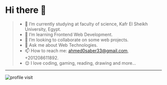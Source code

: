 <!-- <img width=100% src="https://www.codewars.com/users/ahmed0saber/badges/large" /> -->

<!-- <img width=100% src="https://capsule-render.vercel.app/api?type=waving&color=00bfbf&height=180&section=header&text=Ahmed Saber&fontSize=30&fontColor=fff&animation=twinkling&fontAlignY=35"/>


[![Typing SVG](https://readme-typing-svg.herokuapp.com/?color=00bfbf&size=35&center=true&vCenter=true&width=1000&lines=Hello,+My+name+is+Ahmed+Saber;A+Full+Stack+Web+Developer;With+2+years+of+experience.)](https://git.io/typing-svg) -->


<!-- <p>
 
![Ahmed Saber](https://img.shields.io/static/v1?label=Ahmed%20Saber&message=Native%20PHP%20Full%20Stack%20Web%20Developer&color=blueviolet)
 
</p> -->

<!-- | First Name | Last Name | Birth Date    |
| :--------- |:----------| :-------------|
| Ahmed      | Saber     | July 5th 2001 |

<hr> -->

# Hi there 👋

> - 🔭 I’m currently studying at faculty of science, Kafr El Sheikh University, Egypt.
> - 🌱 I’m learning Frontend Web Development.
> - 🤝 I’m looking to collaborate on some web projects.
> - 💬 Ask me about Web Technologies.
> - 📫 How to reach me: ahmed0saber33@gmail.com, +201208611892.
> - 😌 I love coding, gaming, reading, drawing and more...

<!-- <hr> -->

<!-- ## My Skills 👑

<ul>
 <li>Full Stack Web Developer</li>
 <ul>
  <li>Frontend</li>
  <ul>
   <li>HTML</li>
   <li>CSS</li>
   <ul>
    <li>SASS</li>
    <li>Materialize.css</li>
    <li>Bootstrap</li>
    <li>Animate.css</li>
   </ul>
   <li>JavaScript</li>
   <ul>
    <li>JSON</li>
    <li>aos.js</li>
    <li>Pug.js</li>
    <li>Electron.js</li>
    <li>jQuery</li>
    <li>React</li>
    <ul>
     <li>Redux</li>
     <li>react-bootstrap</li>
     <li>Next.js</li>
     <li>React native</li>
    </ul>
    <li>TypeScript</li>
    <li>D3.js</li>
    <li>Chart.js</li>
    <li>Neutralino.js</li>
    <li>Firebase</li>
    <li>Tensorflow.js</li>
    <li>Swiper.js</li>
    <li>Swup.js</li>
    <li>Plotly.js</li>
   </ul>
   <li>Git && GitHub</li>
  </ul>
  <li>Backend</li>
  <ul>
   <li>PHP</li>
   <li>SQL</li>
   <li>MYSQL</li>
  </ul>
 </ul>
</ul> -->

<!-- <hr> -->

<!-- ## Github trophies 🏆 -->

<!-- <p>
 
![trophy](https://github-profile-trophy.vercel.app/?username=ahmed0saber&margin-w=15theme=dark)
    
</p> -->

<hr>

<!-- ## Github Stats 🔥 -->

<div align="left">

![profile visit](https://komarev.com/ghpvc/?username=ahmed0saber) 

<!-- <br> -->

<!-- [![Most Active GitHub User Rank](https://enn0fel446nvsvy.m.pipedream.net)](https://commits.top/egypt.html) -->

<!-- <br> -->

<!-- [![Repos Badge](https://badges.pufler.dev/repos/ahmed0saber)](https://badges.pufler.dev)

<br> -->
 
<!-- [![Years On GitHub](https://badges.pufler.dev/years/ahmed0saber)](https://badges.pufler.dev) -->
 
<!-- <hr> -->
 
<!-- <p align="left">
<img src="https://github-readme-stats.vercel.app/api?username=ahmed0saber&show_icons=true&theme=buefy&count_private=true" alt="my github stats" width="420"/>
   <img src="https://github-readme-streak-stats.herokuapp.com/?user=ahmed0saber" width="420" height="165">
</p> -->
   
</div>

<!--
<hr>
-->

<!-- <p align="left">
<img src ="https://activity-graph.herokuapp.com/graph?username=ahmed0saber&bg_color=ffffff&color=0400ff&line=0400ff&point=03d3d&area=true&hide_border=true" width="420" height="165" >
</p> -->

<!-- <hr> -->


<!-- ## Contact Me 😊

<p><a target="_blank" style="padding:8px 24px; background-color:#00b; color:#f7f7f7;" href="https://www.facebook.com/profile.php?id=100004875915808">Facebook</a></p> -->


<!-- <img width=100% src="https://capsule-render.vercel.app/api?type=waving&color=00bfbf&height=120&section=footer"/> -->


